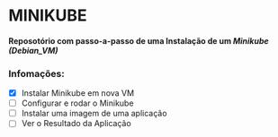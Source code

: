 # MINIKUBE
#### Reposotório com passo-a-passo de uma Instalação de um *Minikube (Debian_VM)*

### Infomações:

- [x] Instalar Minikube em nova VM
- [ ] Configurar e rodar o Minikube
- [ ] Instalar uma imagem de uma aplicação
- [ ] Ver o Resultado da Aplicação
